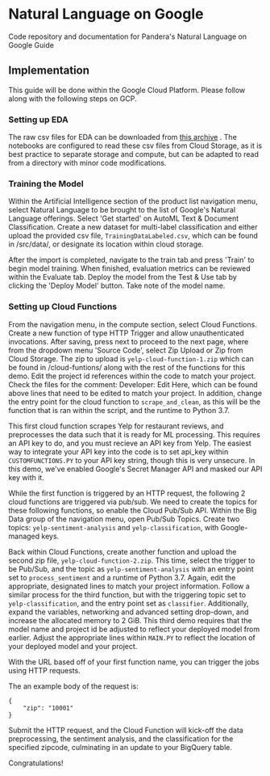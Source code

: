 # Natural Language on Google

Code repository and documentation for Pandera's Natural Language on Google Guide

## Implementation

This guide will be done within the Google Cloud Platform. Please follow along with the following steps on GCP.

### Setting up EDA

The raw csv files for EDA can be downloaded from [this archive](https://drive.google.com/file/d/1O09vZzsDXGM3NexEOEvU5xLVEvQEtUH7/view?usp=sharing) . The notebooks are configured to read these csv files from Cloud Storage, as it is best practice to separate storage and compute, but can be adapted to read from a directory with minor code modifications.

### Training the Model

Within the Artificial Intelligence section of the product list navigation menu, select Natural Language to be brought to the list of Google's Natural Language offerings. Select 'Get started' on AutoML Text & Document Classification. Create a new dataset for multi-label classification and either upload the provided csv file, `TrainingDataLabeled.csv`, which can be found in /src/data/, or designate its location within cloud storage.

After the import is completed, navigate to the train tab and press 'Train' to begin model training. When finished, evaluation metrics can be reviewed within the Evaluate tab. Deploy the model from the Test & Use tab by clicking the 'Deploy Model' button. Take note of the model name.

### Setting up Cloud Functions

From the navigation menu, in the compute section, select Cloud Functions. Create a new function of type HTTP Trigger and allow unauthenticated invocations. After saving, press next to proceed to the next page, where from the dropdown menu 'Source Code', select Zip Upload or Zip from Cloud Storage. The zip to upload is `yelp-cloud-function-1.zip` which can be found in /cloud-funtions/ along with the rest of the functions for this demo. Edit the project id references within the code to match your project. Check the files for the comment: Developer: Edit Here, which can be found above lines that need to be edited to match your project. In addition, change the entry point for the cloud function to `scrape_and_clean`, as this will be the function that is ran within the script, and the runtime to Python 3.7.

This first cloud function scrapes Yelp for restaurant reviews, and preprocesses the data such that it is ready for ML processing. This requires an API key to do, and you must recieve an API key from Yelp. The easiest way to integrate your API key into the code is to set api_key within `CUSTOMFUNCTIONS.PY` to your API key string, though this is very unsecure. In this demo, we've enabled Google's Secret Manager API and masked our API key with it. 

While the first function is triggered by an HTTP request, the following 2 cloud functions are triggered via pub/sub. We need to create the topics for these following functions, so enable the Cloud Pub/Sub API. Within the Big Data group of the navigation menu, open Pub/Sub Topics. Create two topics: `yelp-sentiment-analysis` and `yelp-classification`, with Google-managed keys.

Back within Cloud Functions, create another function and upload the second zip file, `yelp-cloud-function-2.zip`. This time, select the trigger to be Pub/Sub, and the topic as `yelp-sentiment-analysis` with an entry point set to `process_sentiment` and a runtime of Python 3.7. Again, edit the appropriate, designated lines to match your project information. Follow a similar process for the third function, but with the triggering topic set to `yelp-classification`, and the entry point set as `classifier`. Additionally, expand the variables, networking and advanced setting drop-down, and increase the allocated memory to 2 GiB. This third demo requires that the model name and project id be adjusted to reflect your deployed model from earlier. Adjust the appropriate lines within `MAIN.PY` to reflect the location of your deployed model and your project.

With the URL based off of your first function name, you can trigger the jobs using HTTP requests.

The an example body of the request is:

```
{
    "zip": "10001"
}
```


Submit the HTTP request, and the Cloud Function will kick-off the data preprocessing, the sentiment analysis, and the classification for the specified zipcode, culminating in an update to your BigQuery table.

Congratulations!
